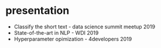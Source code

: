 # presentation

- Classify the short text - data science summit meetup 2019
- State-of-the-art in NLP - WDI 2019
- Hyperparameter opimization - 4developers 2019
